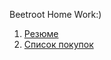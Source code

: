 Beetroot Home Work:)

01. <a href="https://nazar-melnychenko.github.io/beetroot/Les_02/index.html">Резюме</a><br>
02. <a href="https://nazar-melnychenko.github.io/beetroot/Les_03/index.html">Список покупок</a>